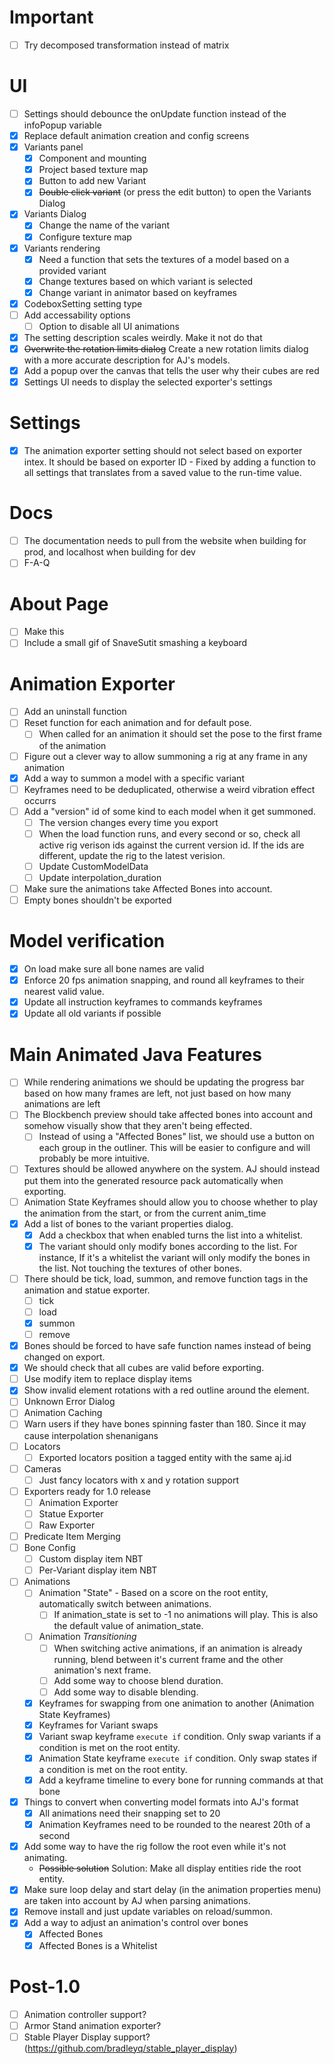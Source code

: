 # Important
- [ ] Try decomposed transformation instead of matrix

# UI
- [ ] Settings should debounce the onUpdate function instead of the infoPopup variable
- [x] Replace default animation creation and config screens
- [x] Variants panel
    - [x] Component and mounting
    - [x] Project based texture map
    - [x] Button to add new Variant
    - [x] ~~Double click variant~~ (or press the edit button) to open the Variants Dialog
- [x] Variants Dialog
    - [x] Change the name of the variant
    - [x] Configure texture map
- [x] Variants rendering
    - [x] Need a function that sets the textures of a model based on a provided variant
    - [x] Change textures based on which variant is selected
    - [x] Change variant in animator based on keyframes
- [x] CodeboxSetting setting type
- [ ] Add accessability options
    - [ ] Option to disable all UI animations
- [x] The setting description scales weirdly. Make it not do that
- [x] ~~Overwrite the rotation limits dialog~~ Create a new rotation limits dialog with a more accurate description for AJ's models.
- [x] Add a popup over the canvas that tells the user why their cubes are red
- [x] Settings UI needs to display the selected exporter's settings

# Settings
- [x] The animation exporter setting should not select based on exporter intex. It should be based on exporter ID - Fixed by adding a function to all settings that translates from a saved value to the run-time value.

# Docs
- [ ] The documentation needs to pull from the website when building for prod, and localhost when building for dev
- [ ] F-A-Q

# About Page
- [ ] Make this
- [ ] Include a small gif of SnaveSutit smashing a keyboard

# Animation Exporter
- [ ] Add an uninstall function
- [ ] Reset function for each animation and for default pose.
    - [ ] When called for an animation it should set the pose to the first frame of the animation
- [ ] Figure out a clever way to allow summoning a rig at any frame in any animation
- [x] Add a way to summon a model with a specific variant
- [ ] Keyframes need to be deduplicated, otherwise a weird vibration effect occurrs
- [ ] Add a "version" id of some kind to each model when it get summoned.
    - [ ] The version changes every time you export
    - [ ] When the load function runs, and every second or so, check all active rig verison ids against the current version id. If the ids are different, update the rig to the latest verision.
    - [ ] Update CustomModelData
    - [ ] Update interpolation_duration
- [ ] Make sure the animations take Affected Bones into account.
- [ ] Empty bones shouldn't be exported

# Model verification
- [x] On load make sure all bone names are valid
- [x] Enforce 20 fps animation snapping, and round all keyframes to their nearest valid value.
- [x] Update all instruction keyframes to commands keyframes
- [x] Update all old variants if possible

# Main Animated Java Features
- [ ] While rendering animations we should be updating the progress bar based on how many frames are left, not just based on how many animations are left
- [ ] The Blockbench preview should take affected bones into account and somehow visually show that they aren't being effected.
    - [ ] Instead of using a "Affected Bones" list, we should use a button on each group in the outliner. This will be easier to configure and will probably be more intuitive.
- [ ] Textures should be allowed anywhere on the system. AJ should instead put them into the generated resource pack automatically when exporting.
- [ ] Animation State Keyframes should allow you to choose whether to play the animation from the start, or from the current anim_time
- [x] Add a list of bones to the variant properties dialog.
    - [x] Add a checkbox that when enabled turns the list into a whitelist.
    - [x] The variant should only modify bones according to the list. For instance, If it's a whitelist the variant will only modify the bones in the list. Not touching the textures of other bones.
- [ ] There should be tick, load, summon, and remove function tags in the animation and statue exporter.
    - [ ] tick
    - [ ] load
    - [x] summon
    - [ ] remove
- [x] Bones should be forced to have safe function names instead of being changed on export.
- [x] We should check that all cubes are valid before exporting.
- [ ] Use modify item to replace display items
- [x] Show invalid element rotations with a red outline around the element.
- [ ] Unknown Error Dialog
- [ ] Animation Caching
- [ ] Warn users if they have bones spinning faster than 180. Since it may cause interpolation shenanigans
- [ ] Locators
    - [ ] Exported locators position a tagged entity with the same aj.id
- [ ] Cameras
    - [ ] Just fancy locators with x and y rotation support
- [ ] Exporters ready for 1.0 release
    - [ ] Animation Exporter
    - [ ] Statue Exporter
    - [ ] Raw Exporter
- [ ] Predicate Item Merging
- [ ] Bone Config
    - [ ] Custom display item NBT
    - [ ] Per-Variant display item NBT
- [ ] Animations
    - [ ] Animation "State" - Based on a score on the root entity, automatically switch between animations.
        - [ ] If animation_state is set to -1 no animations will play. This is also the default value of animation_state.
    - [ ] Animation *Transitioning*
        - [ ] When switching active animations, if an animation is already running, blend between it's current frame and the other animation's next frame.
        - [ ] Add some way to choose blend duration.
        - [ ] Add some way to disable blending.
    - [x] Keyframes for swapping from one animation to another (Animation State Keyframes)
    - [x] Keyframes for Variant swaps
    - [x] Variant swap keyframe `execute if` condition. Only swap variants if a condition is met on the root entity.
    - [x] Animation State keyframe `execute if` condition. Only swap states if a condition is met on the root entity.
    - [x] Add a keyframe timeline to every bone for running commands at that bone
- [x] Things to convert when converting model formats into AJ's format
    - [x] All animations need their snapping set to 20
    - [x] Animation Keyframes need to be rounded to the nearest 20th of a second
- [x] Add some way to have the rig follow the root even while it's not animating.
    - ~~Possible solution~~ Solution: Make all display entities ride the root entity.
- [x] Make sure loop delay and start delay (in the animation properties menu) are taken into account by AJ when parsing animations.
- [x] Remove install and just update variables on reload/summon.
- [x] Add a way to adjust an animation's control over bones
    - [x] Affected Bones
    - [x] Affected Bones is a Whitelist

# Post-1.0
- [ ] Animation controller support?
- [ ] Armor Stand animation exporter?
- [ ] Stable Player Display support? (https://github.com/bradleyq/stable_player_display)